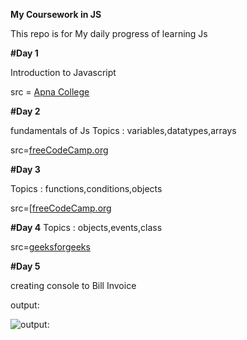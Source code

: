 **My Coursework in JS**

This repo is for My daily progress of learning Js

**#Day 1** 

Introduction to Javascript 

src = [Apna College](https://youtube.com/playlist?list=PLGjplNEQ1it_oTvuLRNqXfz_v_0pq6unW&si=3iAgZtlUvGuvWFlY)


**#Day 2**

fundamentals of Js 
Topics : variables,datatypes,arrays

src=[freeCodeCamp.org](https://youtu.be/PkZNo7MFNFg?si=4-CfTI2RyWzP5b9P)


**#Day 3**

Topics : functions,conditions,objects 

src=[[freeCodeCamp.org](https://youtu.be/PkZNo7MFNFg?si=4-CfTI2RyWzP5b9P)


**#Day 4**
Topics : objects,events,class

src=[geeksforgeeks](https://www.geeksforgeeks.org/classes-and-objects-in-javascript/)


**#Day 5**

creating console to Bill Invoice

output:

![output:](https://github.com/user-attachments/assets/dcd6a64f-f908-41c0-991c-43b64903a97b)









